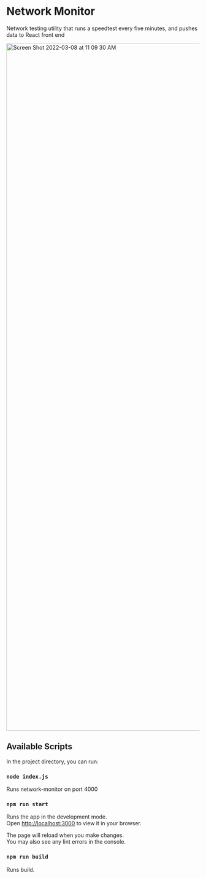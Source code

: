 # Network Monitor

Network testing utility that runs a speedtest every five minutes, and pushes data to React front end

<img width="1792" alt="Screen Shot 2022-03-08 at 11 09 30 AM" src="https://user-images.githubusercontent.com/28308815/157277658-45029330-6cb3-47f1-b6da-ead532cc46dc.png">

## Available Scripts

In the project directory, you can run:

### `node index.js`

Runs network-monitor on port 4000

### `npm run start`

Runs the app in the development mode.\
Open [http://localhost:3000](http://localhost:3000) to view it in your browser.

The page will reload when you make changes.\
You may also see any lint errors in the console.

### `npm run build`

Runs build.



